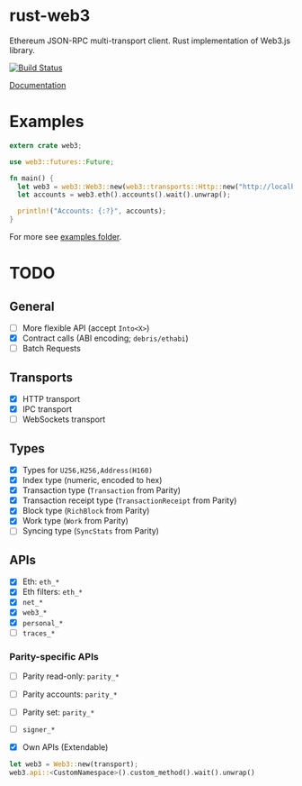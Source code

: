 # rust-web3

Ethereum JSON-RPC multi-transport client.
Rust implementation of Web3.js library.

[![Build Status][travis-image]][travis-url]

[travis-image]: https://travis-ci.org/tomusdrw/rust-web3.svg?branch=master
[travis-url]: https://travis-ci.org/tomusdrw/rust-web3

[Documentation](http://tomusdrw.github.io/rust-web3/index.html)

# Examples
```rust
extern crate web3;

use web3::futures::Future;

fn main() {
  let web3 = web3::Web3::new(web3::transports::Http::new("http://localhost:8545").unwrap());
  let accounts = web3.eth().accounts().wait().unwrap();

  println!("Accounts: {:?}", accounts);
}
```

For more see [examples folder](./examples).

# TODO

## General
- [ ] More flexible API (accept `Into<X>`)
- [x] Contract calls (ABI encoding; `debris/ethabi`)
- [ ] Batch Requests

## Transports
- [x] HTTP transport
- [x] IPC transport
- [ ] WebSockets transport

## Types
- [x] Types for `U256,H256,Address(H160)`
- [x] Index type (numeric, encoded to hex)
- [x] Transaction type (`Transaction` from Parity)
- [x] Transaction receipt type (`TransactionReceipt` from Parity)
- [x] Block type (`RichBlock` from Parity)
- [x] Work type (`Work` from Parity)
- [ ] Syncing type (`SyncStats` from Parity)

## APIs
- [x] Eth: `eth_*`
- [x] Eth filters: `eth_*`
- [x] `net_*`
- [x] `web3_*`
- [x] `personal_*`
- [ ] `traces_*`

### Parity-specific APIs
- [ ] Parity read-only: `parity_*`
- [ ] Parity accounts: `parity_*`
- [ ] Parity set: `parity_*`
- [ ] `signer_*`

- [x] Own APIs (Extendable)
```rust
let web3 = Web3::new(transport);
web3.api::<CustomNamespace>().custom_method().wait().unwrap()
```
